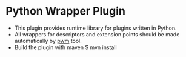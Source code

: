 # Python Wrapper Plugin #
*  This plugin provides runtime library for plugins written in Python.
*  All wrappers for descriptors and extension points should be made automatically by [pwm](../pwm) tool.
*  Build the plugin with maven $ mvn install
